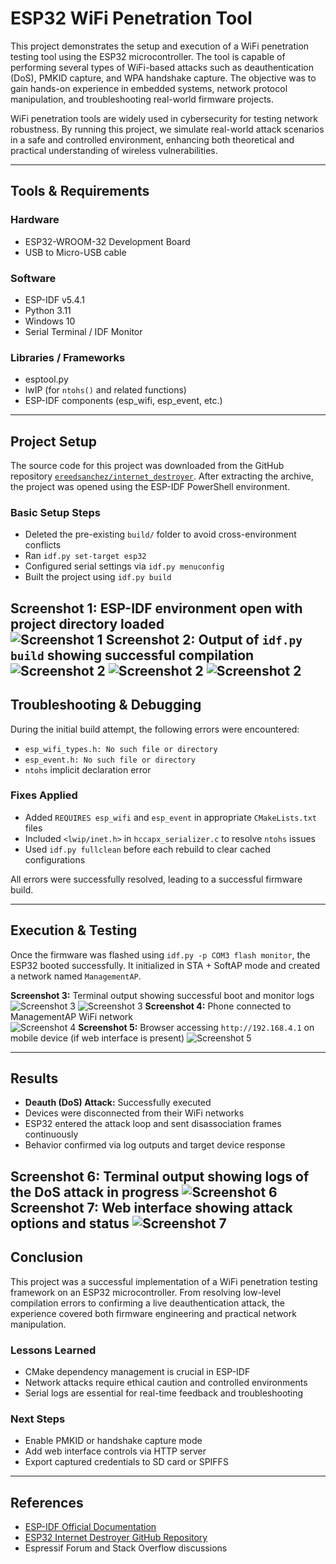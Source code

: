 # ESP32 WiFi Penetration Tool

This project demonstrates the setup and execution of a WiFi penetration testing tool using the ESP32 microcontroller. The tool is capable of performing several types of WiFi-based attacks such as deauthentication (DoS), PMKID capture, and WPA handshake capture. The objective was to gain hands-on experience in embedded systems, network protocol manipulation, and troubleshooting real-world firmware projects.

WiFi penetration tools are widely used in cybersecurity for testing network robustness. By running this project, we simulate real-world attack scenarios in a safe and controlled environment, enhancing both theoretical and practical understanding of wireless vulnerabilities.

---

## Tools & Requirements

### Hardware
- ESP32-WROOM-32 Development Board
- USB to Micro-USB cable

### Software
- ESP-IDF v5.4.1
- Python 3.11
- Windows 10
- Serial Terminal / IDF Monitor

### Libraries / Frameworks
- esptool.py
- lwIP (for `ntohs()` and related functions)
- ESP-IDF components (esp_wifi, esp_event, etc.)

---

## Project Setup

The source code for this project was downloaded from the GitHub repository [`ereedsanchez/internet_destroyer`](https://github.com/ereedsanchez/internet_destroyer). After extracting the archive, the project was opened using the ESP-IDF PowerShell environment.

### Basic Setup Steps
- Deleted the pre-existing `build/` folder to avoid cross-environment conflicts
- Ran `idf.py set-target esp32`
- Configured serial settings via `idf.py menuconfig`
- Built the project using `idf.py build`

**Screenshot 1:** ESP-IDF environment open with project directory loaded  
![Screenshot 1](images/setup.jpeg)
**Screenshot 2:** Output of `idf.py build` showing successful compilation
![Screenshot 2](images/build.png)
![Screenshot 2](images/build2.png)
![Screenshot 2](images/build3.png)
---

## Troubleshooting & Debugging

During the initial build attempt, the following errors were encountered:
- `esp_wifi_types.h: No such file or directory`
- `esp_event.h: No such file or directory`
- `ntohs` implicit declaration error

### Fixes Applied
- Added `REQUIRES esp_wifi` and `esp_event` in appropriate `CMakeLists.txt` files
- Included `<lwip/inet.h>` in `hccapx_serializer.c` to resolve `ntohs` issues
- Used `idf.py fullclean` before each rebuild to clear cached configurations

All errors were successfully resolved, leading to a successful firmware build.

---

## Execution & Testing

Once the firmware was flashed using `idf.py -p COM3 flash monitor`, the ESP32 booted successfully. It initialized in STA + SoftAP mode and created a network named `ManagementAP`.

**Screenshot 3:** Terminal output showing successful boot and monitor logs  
![Screenshot 3](images/monitor_init.png)
![Screenshot 3](images/monitor_log.png)
**Screenshot 4:** Phone connected to ManagementAP WiFi network  
![Screenshot 4](images/phone_connect.jpeg)
**Screenshot 5:** Browser accessing `http://192.168.4.1` on mobile device (if web interface is present)
![Screenshot 5](images/webaccess.jpeg)

---

## Results

- **Deauth (DoS) Attack:** Successfully executed
- Devices were disconnected from their WiFi networks
- ESP32 entered the attack loop and sent disassociation frames continuously
- Behavior confirmed via log outputs and target device response

**Screenshot 6:** Terminal output showing logs of the DoS attack in progress
![Screenshot 6](images/dos_attack.png)  
**Screenshot 7:** Web interface showing attack options and status
![Screenshot 7](images/webaccess.jpeg)
---

## Conclusion

This project was a successful implementation of a WiFi penetration testing framework on an ESP32 microcontroller. From resolving low-level compilation errors to confirming a live deauthentication attack, the experience covered both firmware engineering and practical network manipulation.

### Lessons Learned
- CMake dependency management is crucial in ESP-IDF
- Network attacks require ethical caution and controlled environments
- Serial logs are essential for real-time feedback and troubleshooting

### Next Steps
- Enable PMKID or handshake capture mode
- Add web interface controls via HTTP server
- Export captured credentials to SD card or SPIFFS

---

## References

- [ESP-IDF Official Documentation](https://docs.espressif.com/projects/esp-idf/en/latest/esp32/)
- [ESP32 Internet Destroyer GitHub Repository](https://github.com/ereedsanchez/internet_destroyer)
- Espressif Forum and Stack Overflow discussions